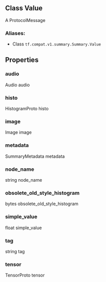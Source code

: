 ## Class Value

A ProtocolMessage
### Aliases:
- Class `tf.compat.v1.summary.Summary.Value`
## Properties
### audio

Audio audio
### histo

HistogramProto histo
### image

Image image
### metadata

SummaryMetadata metadata
### node_name

string node_name
### obsolete_old_style_histogram

bytes obsolete_old_style_histogram
### simple_value

float simple_value
### tag

string tag
### tensor

TensorProto tensor
